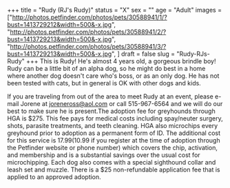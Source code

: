 +++
title = "Rudy (RJ's Rudy)"
status = "X"
sex = ""
age = "Adult"
images = ["http://photos.petfinder.com/photos/pets/30588941/1/?bust=1413729212&width=500&-x.jpg",
"http://photos.petfinder.com/photos/pets/30588941/2/?bust=1413729213&width=500&-x.jpg",
"http://photos.petfinder.com/photos/pets/30588941/3/?bust=1413729213&width=500&-x.jpg",
]
draft = false
slug = "Rudy-RJs-Rudy"
+++
This is Rudy! He's almost 4 years old, a gorgeous brindle boy! Rudy can be a little bit of an alpha dog, so he might do best in a home where another dog doesn't care who's boss, or as an only dog. He has not been tested with cats, but in general is OK with other dogs and kids.

If you are traveling from out of the area to meet Rudy at an event, please e-mail Jorene at joreneross@aol.com or call 515-967-6564 and we will do our best to make sure he is present.The adoption fee for greyhounds through HGA is $275. This fee pays for medical costs including spay/neuter surgery, shots, parasite treatments, and teeth cleaning. HGA also microchips every greyhound prior to adoption as a permanent form of ID. The additional cost for this service is $17.99 ($10.99 if you register at the time of adoption through the Petfinder website or phone number) which covers the chip, activation, and membership and is a substantial savings over the usual cost for microchipping. Each dog also comes with a special sighthound collar and leash set and muzzle. There is a $25 non-refundable application fee that is applied to an approved adoption.
